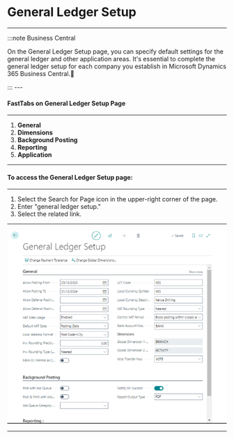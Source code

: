 # General Ledger Setup
---

:::note Business Central
<div class="container">
    <div class="custom-note">
        <p>On the General Ledger Setup page, you can specify default settings for the general ledger and other application areas. It's essential to complete the general ledger setup for each company you establish in Microsoft Dynamics 365 Business Central.🤗</p>
    </div>
</div>
:::
---

#### FastTabs on General Ledger Setup Page
---

1. **General**
2. **Dimensions**
3. **Background Posting**
4. **Reporting**
5. **Application**

---

#### To access the General Ledger Setup page:
---
1. Select the Search for Page icon in the upper-right corner of the page.
2. Enter "general ledger setup."
3. Select the related link.
---

![alt text](image.png)

---

